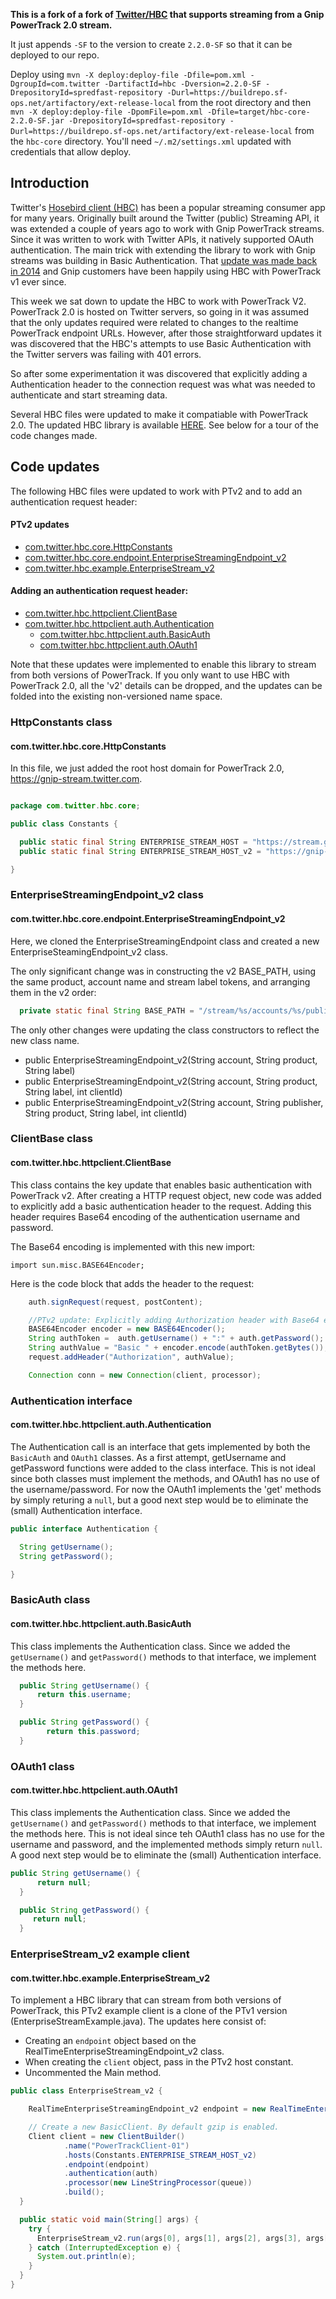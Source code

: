 **This is a fork of a fork of [Twitter/HBC](https://github.com/jimmoffitt/hbc) that supports streaming from a Gnip PowerTrack 2.0 stream.**

It just appends `-SF` to the version to create `2.2.0-SF` so that it can be deployed to our repo.

Deploy using 
`mvn -X deploy:deploy-file -Dfile=pom.xml -DgroupId=com.twitter -DartifactId=hbc -Dversion=2.2.0-SF -DrepositoryId=spredfast-repository -Durl=https://buildrepo.sf-ops.net/artifactory/ext-release-local`
from the root directory and then
` mvn -X deploy:deploy-file -DpomFile=pom.xml -Dfile=target/hbc-core-2.2.0-SF.jar -DrepositoryId=spredfast-repository -Durl=https://buildrepo.sf-ops.net/artifactory/ext-release-local`
from the `hbc-core` directory. You'll need `~/.m2/settings.xml` updated with credentials that allow deploy.

## Introduction <a class='tall' id='introduction'>&nbsp;</a>

Twitter's [Hosebird client (HBC)](https://github.com/twitter/hbc) has been a popular streaming consumer app for many years. Originally built around the Twitter (public) Streaming API, it was extended a couple of years ago to work with Gnip PowerTrack streams. Since it was written to work with Twitter APIs, it natively supported OAuth authentication. The main trick with extending the library to work with Gnip streams was building in Basic Authentication. That [update was made back in 2014](https://blog.twitter.com/2014/drinking-from-the-enterprise-stream) and Gnip customers have been happily using HBC with PowerTrack v1 ever since.

This week we sat down to update the HBC to work with PowerTrack V2. PowerTrack 2.0 is hosted on Twitter servers, so going in it was assumed that the only updates required were related to changes to the realtime PowerTrack endpoint URLs. However, after those straightforward updates it was discovered that the HBC's attempts to use Basic Authentication with the Twitter servers was failing with 401 errors.

So after some experimentation it was discovered that explicitly adding a Authentication header to the connection request was what was needed to authenticate and start streaming data. 

Several HBC files were updated to make it compatiable with PowerTrack 2.0. The updated HBC library is available [HERE](https://github.com/jimmoffitt/hbc). See below for a tour of the code changes made.

## Code updates<a class='tall' id='code-updates'>&nbsp;</a>

The following HBC files were updated to work with PTv2 and to add an authentication request header:

#### PTv2 updates
+ [com.twitter.hbc.core.HttpConstants](#http-constants)
+ [com.twitter.hbc.core.endpoint.EnterpriseStreamingEndpoint_v2](#endpoint_v2)
+ [com.twitter.hbc.example.EnterpriseStream_v2](enterprise-stream-v2)

#### Adding an authentication request header:
+ [com.twitter.hbc.httpclient.ClientBase](#client-base)
+ [com.twitter.hbc.httpclient.auth.Authentication](#authentication)
  + [com.twitter.hbc.httpclient.auth.BasicAuth](#basic-auth)
  + [com.twitter.hbc.httpclient.auth.OAuth1](#oauth1)

Note that these updates were implemented to enable this library to stream from both versions of PowerTrack. If you only want to use HBC with PowerTrack 2.0, all the 'v2' details can be dropped, and the updates can be folded into the existing non-versioned name space. 

### HttpConstants class<a class='tall' id='http-constants'>&nbsp;</a>

#### com.twitter.hbc.core.HttpConstants 

In this file, we just added the root host domain for PowerTrack 2.0, https://gnip-stream.twitter.com.

```java

package com.twitter.hbc.core;

public class Constants {

  public static final String ENTERPRISE_STREAM_HOST = "https://stream.gnip.com";
  public static final String ENTERPRISE_STREAM_HOST_v2 = "https://gnip-stream.twitter.com";

}
```

### EnterpriseStreamingEndpoint_v2 class <a class='tall' id='endpoint_v2'>&nbsp;</a>

#### com.twitter.hbc.core.endpoint.EnterpriseStreamingEndpoint_v2

Here, we cloned the EnterpriseStreamingEndpoint class and created a new EnterpriseSteamingEndpoint_v2 class. 

The only significant change was in constructing the v2 BASE_PATH, using the same product, account name and stream label tokens, and arranging them in the v2 order:

```java
  private static final String BASE_PATH = "/stream/%s/accounts/%s/publishers/%s/%s.json"; //product, account_name, stream_label
```

The only other changes were updating the class constructors to reflect the new class name.

+ public EnterpriseStreamingEndpoint_v2(String account, String product, String label)
+ public EnterpriseStreamingEndpoint_v2(String account, String product, String label, int clientId) 
+ public EnterpriseStreamingEndpoint_v2(String account, String publisher, String product, String label, int clientId) 


### ClientBase class <a class='tall' id='client-base'>&nbsp;</a>

#### com.twitter.hbc.httpclient.ClientBase

This class contains the key update that enables basic authentication with PowerTrack v2. After creating a HTTP request object, new code was added to explicitly add a basic authentication header to the request. Adding this header requires Base64 encoding of the authentication username and password.

The Base64 encoding is implemented with this new import:

```
import sun.misc.BASE64Encoder;
```

Here is the code block that adds the header to the request:
   
```java
    auth.signRequest(request, postContent);

    //PTv2 update: Explicitly adding Authorization header with Base64 encoded username and password. 
    BASE64Encoder encoder = new BASE64Encoder();
    String authToken =  auth.getUsername() + ":" + auth.getPassword();
    String authValue = "Basic " + encoder.encode(authToken.getBytes());  
    request.addHeader("Authorization", authValue);

    Connection conn = new Connection(client, processor);
```


### Authentication interface <a class='tall' id='authentication'>&nbsp;</a>

#### com.twitter.hbc.httpclient.auth.Authentication


The Authentication call is an interface that gets implemented by both the ```BasicAuth``` and ```OAuth1``` classes. As a first attempt, getUsername and getPassword functions were added to the class interface. This is not ideal since both classes must implement the methods, and OAuth1 has no use of the username/password. For now the OAuth1 implements the 'get' methods by simply returing a ```null```, but a good next step would be to eliminate the (small) Authentication interface.     

```java
public interface Authentication {

  String getUsername();
  String getPassword();

}

```

### BasicAuth class <a class='tall' id='basic-auth'>&nbsp;</a>

#### com.twitter.hbc.httpclient.auth.BasicAuth

This class implements the Authentication class. Since we added the ```getUsername()``` and ```getPassword()``` methods to that interface, we implement the methods here.

```java
  public String getUsername() {
      return this.username;
  }

  public String getPassword() {
        return this.password;
  }

```

### OAuth1 class <a class='tall' id='oauth1'>&nbsp;</a>

#### com.twitter.hbc.httpclient.auth.OAuth1

This class implements the Authentication class. Since we added the ```getUsername()``` and ```getPassword()``` methods to that interface, we implement the methods here. This is not ideal since teh OAuth1 class has no use for the username and password, and the implemented methods simply return ```null```. A good next step would be to eliminate the (small) Authentication interface.    

```java
public String getUsername() {
      return null;
  }

  public String getPassword() {
     return null;
  }
```


### EnterpriseStream_v2 example client<a class='tall' id='enterprise-stream-v2'>&nbsp;</a>

#### com.twitter.hbc.example.EnterpriseStream_v2

To implement a HBC library that can stream from both versions of PowerTrack, this PTv2 example client is a clone of the PTv1 version (EnterpriseStreamExample.java). The updates here consist of:

+ Creating an ```endpoint``` object based on the RealTimeEnterpriseStreamingEndpoint_v2 class. 
+ When creating the ```client``` object, pass in the PTv2 host constant.
+ Uncommented the Main method.


```java
public class EnterpriseStream_v2 {

    RealTimeEnterpriseStreamingEndpoint_v2 endpoint = new RealTimeEnterpriseStreamingEndpoint_v2(account, product, label);

    // Create a new BasicClient. By default gzip is enabled.
    Client client = new ClientBuilder()
            .name("PowerTrackClient-01")
            .hosts(Constants.ENTERPRISE_STREAM_HOST_v2)
            .endpoint(endpoint)
            .authentication(auth)
            .processor(new LineStringProcessor(queue))
            .build();
  }

  public static void main(String[] args) {
    try {
      EnterpriseStream_v2.run(args[0], args[1], args[2], args[3], args[4]);
    } catch (InterruptedException e) {
      System.out.println(e);
    }
  }
}
```
